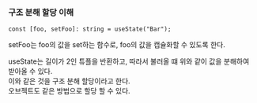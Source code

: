 ### 구조 분해 할당 이해
```tsx
const [foo, setFoo]: string = useState("Bar");
```
setFoo는 foo의 값을 set하는 함수로, foo의 값을 캡슐화할 수 있도록 한다.

useState는 길이가 2인 튜플을 반환하고, 따라서 불러올 떄 위와 같이 값을 분해하여 받아올 수 있다.  
이와 같은 것을 구조 분해 할당이라고 한다.  
오브젝트도 같은 방법으로 할당 할 수 있다.  
